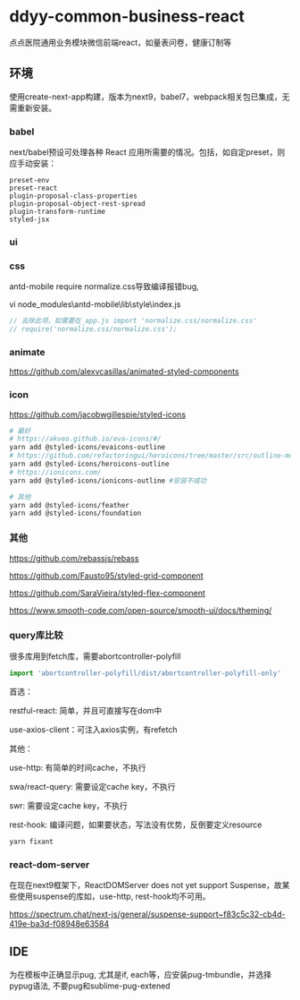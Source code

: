 # ddyy-common-business-react

点点医院通用业务模块微信前端react，如量表问卷，健康订制等

## 环境

使用create-next-app构建，版本为next9，babel7，webpack相关包已集成，无需重新安装。

### babel

next/babel预设可处理各种 React 应用所需要的情况。包括，如自定preset，则应手动安装：

```
preset-env
preset-react
plugin-proposal-class-properties
plugin-proposal-object-rest-spread
plugin-transform-runtime
styled-jsx
```

### ui

### css

antd-mobile require normalize.css导致编译报错bug,

vi node_modules\antd-mobile\lib\style\index.js

```javascript
// 去除此项，如需要在_app.js import 'normalize.css/normalize.css'
// require('normalize.css/normalize.css');
```

### animate

https://github.com/alexvcasillas/animated-styled-components

### icon

https://github.com/jacobwgillespie/styled-icons

```bash
# 最好
# https://akveo.github.io/eva-icons/#/
yarn add @styled-icons/evaicons-outline
# https://github.com/refactoringui/heroicons/tree/master/src/outline-md
yarn add @styled-icons/heroicons-outline
# https://ionicons.com/
yarn add @styled-icons/ionicons-outline #安装不成功

# 其他
yarn add @styled-icons/feather
yarn add @styled-icons/foundation
```

### 其他

https://github.com/rebassjs/rebass

https://github.com/Fausto95/styled-grid-component

https://github.com/SaraVieira/styled-flex-component

https://www.smooth-code.com/open-source/smooth-ui/docs/theming/

### query库比较

很多库用到fetch库，需要abortcontroller-polyfill

```javascript
import 'abortcontroller-polyfill/dist/abortcontroller-polyfill-only'
```

首选：

restful-react: 简单，并且可直接写在dom中

use-axios-client：可注入axios实例，有refetch

其他：

use-http: 有简单的时间cache，不执行

swa/react-query: 需要设定cache key，不执行

swr: 需要设定cache key，不执行

rest-hook: 编译问题，如果要状态，写法没有优势，反倒要定义resource


```bash
yarn fixant
```

### react-dom-server

在现在next9框架下，ReactDOMServer does not yet support Suspense，故某些使用suspense的库如，use-http, rest-hook均不可用。

https://spectrum.chat/next-js/general/suspense-support~f83c5c32-cb4d-419e-ba3d-f08948e63584

## IDE

为在模板中正确显示pug, 尤其是if, each等，应安装pug-tmbundle，并选择pypug语法, 不要pug和sublime-pug-extened


